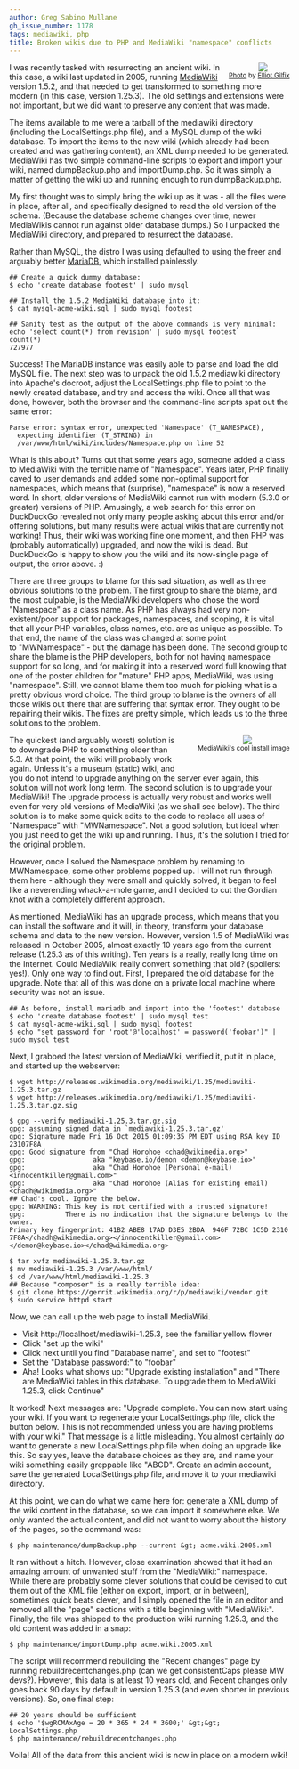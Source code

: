 ```yaml
---
author: Greg Sabino Mullane
gh_issue_number: 1178
tags: mediawiki, php
title: Broken wikis due to PHP and MediaWiki "namespace" conflicts
---
```




<div class="separator" style="clear: both; float:right; text-align: center;"><a href="/blog/2015/11/09/broken-wikis-due-to-php-and-mediawiki/image-0-big.jpeg" imageanchor="1" style="clear: right; margin-bottom: 1em; margin-left: 1em;"><img border="0" src="/blog/2015/11/09/broken-wikis-due-to-php-and-mediawiki/image-0.jpeg"/></a><br/><small><a href="https://flic.kr/p/79LtQP">Photo</a> by <a href="https://www.flickr.com/people/mothernaturephotos/">Elliot Gilfix</a></small></div>

I was recently tasked with resurrecting an ancient wiki. In this case, a wiki last 
updated in 2005, running [MediaWiki](https://mediawiki.org/) version 1.5.2, and that needed to get transformed 
to something more modern (in this case, version 1.25.3). The old settings and extensions were not important, 
but we did want to preserve any content that was made.

The items available to me were a tarball of the mediawiki directory (including the 
LocalSettings.php file), and a MySQL dump of the wiki database. To import the items 
to the new wiki (which already had been created and was gathering content), an 
XML dump needed to be generated. MediaWiki has two simple command-line scripts 
to export and import your wiki, named dumpBackup.php and 
importDump.php. So it 
was simply a matter of getting the wiki up and running enough to run dumpBackup.php.

My first thought was to simply bring the wiki up as it was - all the files were in 
place, after all, and specifically designed to read the old version of the schema. 
(Because the database scheme changes over time, newer MediaWikis cannot run against 
older database dumps.) So I unpacked the MediaWiki directory, and prepared to 
resurrect the database.

Rather than MySQL, the distro I was using defaulted to using the freer and 
arguably better [MariaDB](https://mariadb.org/), which installed painlessly.

```
## Create a quick dummy database:
$ echo 'create database footest' | sudo mysql

## Install the 1.5.2 MediaWiki database into it:
$ cat mysql-acme-wiki.sql | sudo mysql footest

## Sanity test as the output of the above commands is very minimal:
echo 'select count(*) from revision' | sudo mysql footest
count(*)
727977
```

Success! The MariaDB instance was easily able to parse and load the 
old MySQL file. The next step was to unpack the old 1.5.2 mediawiki directory 
into Apache's docroot, adjust the LocalSettings.php file to point to the 
newly created database, and try and access the wiki. Once all that was done, however, both the 
browser and the command-line scripts spat out the same error:

```
Parse error: syntax error, unexpected 'Namespace' (T_NAMESPACE), 
  expecting identifier (T_STRING) in 
  /var/www/html/wiki/includes/Namespace.php on line 52
```

What is this about? Turns out that some years ago, someone added a class to 
MediaWiki with the terrible name of "Namespace". Years later, PHP finally 
caved to user demands and added some non-optimal support for namespaces, which 
means that (surprise), "namespace" is now a reserved word. In short, older 
versions of MediaWiki cannot run with modern (5.3.0 or greater) versions 
of PHP. Amusingly, a web search for this error on DuckDuckGo revealed not 
only many people asking about this error and/or offering solutions, but 
many results were actual wikis that are currently not working! 
Thus, their wiki was working fine one moment, and then PHP was (probably automatically) 
upgraded, and now the wiki is dead. But DuckDuckGo is happy to show you 
the wiki and its now-single page of output, the error above. :)

There are three groups to blame for this sad situation, as well as 
three obvious solutions to the problem. The first group to share the 
blame, and the most culpable, is the MediaWiki developers who chose 
the word "Namespace" as a class name. As PHP has always had very 
non-existent/poor support for packages, namespaces, and scoping, it is 
vital that all your PHP variables, class names, etc. are as unique as possible. 
To that end, the name of the class was changed at some point  
to "MWNamespace" - but the damage has been done. The second group to share the 
blame is the PHP developers, both for not having namespace support for 
so long, and for making it into a reserved word full knowing that one of 
the poster children for "mature" PHP apps, MediaWiki, was using "namespace". 
Still, we cannot blame them too much for picking what is a pretty obvious 
word choice. The third group to blame is the owners of all those wikis 
out there that are suffering that syntax error. They ought to be repairing their 
wikis. The fixes are pretty simple, which leads us to the three solutions to the problem.

<div class="separator" style="clear: both; padding: 0em 0em 2em 2em; float:right; text-align: center;"><a href="/blog/2015/11/09/broken-wikis-due-to-php-and-mediawiki/image-1-big.png" id="gtsm.com/mediawiki_flower.png" imageanchor="1" style="clear: right; margin-bottom: 1em; margin-left: 1em;"><img border="0" src="/blog/2015/11/09/broken-wikis-due-to-php-and-mediawiki/image-1.png"/></a><br/><small>MediaWiki's cool install image</small></div>

The quickest (and arguably worst) solution is to downgrade PHP to 
something older than 5.3. At that point, the wiki will probably work 
again. Unless it's a museum (static) wiki, and you do not intend to 
upgrade anything on the server ever again, this solution will not 
work long term. The second solution is to upgrade your MediaWiki! The upgrade process is actually very 
robust and works well even for very old versions of MediaWiki (as 
we shall see below). The third solution is to make some quick edits 
to the code to replace all uses of "Namespace" with "MWNamespace". 
Not a good solution, but ideal when you just need to get the wiki up 
and running. Thus, it's the solution I tried for the original problem.

However, once I solved the Namespace problem by renaming to MWNamespace, 
some other problems popped up. I will not run through them here - although they were 
small and quickly solved, it began to feel like a neverending whack-a-mole 
game, and I decided to cut the Gordian knot with a completely different 
approach.

As mentioned, MediaWiki has an upgrade process, which means that 
you can install the software and it will, in theory, transform your 
database schema and data to the new version. However, version 
1.5 of MediaWiki was released in October 2005, almost exactly 
10 years ago from the current release (1.25.3 as of this writing). 
Ten years is a really, really long time on the Internet. 
Could MediaWiki really convert something that old? (spoilers: yes!). 
Only one way to find out. First, I prepared the old database for the upgrade. 
Note that all of this was done on a private local machine where security was not 
an issue.

```
## As before, install mariadb and import into the 'footest' database
$ echo 'create database footest' | sudo mysql test
$ cat mysql-acme-wiki.sql | sudo mysql footest
$ echo "set password for 'root'@'localhost' = password('foobar')" | sudo mysql test
```

Next, I grabbed the latest version of MediaWiki, verified it, put it in place, and 
started up the webserver:

```
$ wget http://releases.wikimedia.org/mediawiki/1.25/mediawiki-1.25.3.tar.gz
$ wget http://releases.wikimedia.org/mediawiki/1.25/mediawiki-1.25.3.tar.gz.sig

$ gpg --verify mediawiki-1.25.3.tar.gz.sig 
gpg: assuming signed data in `mediawiki-1.25.3.tar.gz'
gpg: Signature made Fri 16 Oct 2015 01:09:35 PM EDT using RSA key ID 23107F8A
gpg: Good signature from "Chad Horohoe <chad@wikimedia.org>"
gpg:                 aka "keybase.io/demon <demon@keybase.io>"
gpg:                 aka "Chad Horohoe (Personal e-mail) <innocentkiller@gmail.com>"
gpg:                 aka "Chad Horohoe (Alias for existing email) <chadh@wikimedia.org>"
## Chad's cool. Ignore the below.
gpg: WARNING: This key is not certified with a trusted signature!
gpg:          There is no indication that the signature belongs to the owner.
Primary key fingerprint: 41B2 ABE8 17AD D3E5 2BDA  946F 72BC 1C5D 2310 7F8A</chadh@wikimedia.org></innocentkiller@gmail.com></demon@keybase.io></chad@wikimedia.org>

$ tar xvfz mediawiki-1.25.3.tar.gz
$ mv mediawiki-1.25.3 /var/www/html/
$ cd /var/www/html/mediawiki-1.25.3
## Because "composer" is a really terrible idea:
$ git clone https://gerrit.wikimedia.org/r/p/mediawiki/vendor.git 
$ sudo service httpd start
```

Now, we can call up the web page to install MediaWiki.

- Visit http://localhost/mediawiki-1.25.3, see the familiar yellow flower
- Click "set up the wiki"
- Click next until you find "Database name", and set to "footest"
- Set the "Database password:" to "foobar"
- Aha! Looks what shows up: "Upgrade existing installation" and "There are MediaWiki tables in this database. To upgrade them to MediaWiki 1.25.3, click Continue"

It worked! Next messages are: "Upgrade complete. You can now start using your wiki. If you want to regenerate your LocalSettings.php file, click the button below. This is not recommended unless you are having problems with your wiki." That message is a little misleading. You almost certainly *do* want to generate a new LocalSettings.php file when doing an upgrade like this. So say yes, leave the database choices as they are, and name your wiki something easily greppable like "ABCD". Create an admin account, save the generated LocalSettings.php file, and move it to your mediawiki directory.

At this point, we can do what we came here for: generate a XML dump of the wiki content in the database, so we can import it somewhere else. 
We only wanted the actual content, and did not want to worry about the history of the pages, so the command was:

```
$ php maintenance/dumpBackup.php --current &gt; acme.wiki.2005.xml
```

It ran without a hitch. However, close examination showed that it had an amazing amount of unwanted stuff from the 
"MediaWiki:" namespace. While there are probably some clever solutions that could be devised to cut them out of the 
XML file (either on export, import, or in between), sometimes quick beats clever, and I simply opened the file in an 
editor and removed all the "page" sections with a title beginning with "MediaWiki:". Finally, the file was shipped 
to the production wiki running 1.25.3, and the old content was added in a snap:

```
$ php maintenance/importDump.php acme.wiki.2005.xml
```

The script will recommend rebuilding the "Recent changes" page by running rebuildrecentchanges.php (can we 
get consistentCaps please MW devs?). However, this data is at least 10 years old, and Recent changes only goes back 
90 days by default in version 1.25.3 (and even shorter in previous versions). So, one final step:

```
## 20 years should be sufficient
$ echo '$wgRCMAxAge = 20 * 365 * 24 * 3600;' &gt;&gt; LocalSettings.php
$ php maintenance/rebuildrecentchanges.php
```

Voila! All of the data from this ancient wiki is now in place on a modern wiki!



